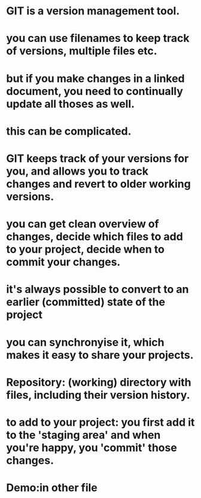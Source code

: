 # GIT is a version management tool. 
# you can use filenames to keep track of versions, multiple files etc. 
# but if you make changes in a linked document, you need to continually update all thoses as well. 
# this can be complicated.

# GIT keeps track of your versions for you, and allows you to track changes and revert to older working versions.

# you can get clean overview of changes, decide which files to add to your project, decide when to commit your changes.
# it's always possible to convert to an earlier (committed) state of the project
# you can synchronyise it, which makes it easy to share your projects.

# Repository: (working) directory with files, including their version history. 
# to add to your project: you first add it to the 'staging area' and when you're happy, you 'commit' those changes.

# Demo:in other file

